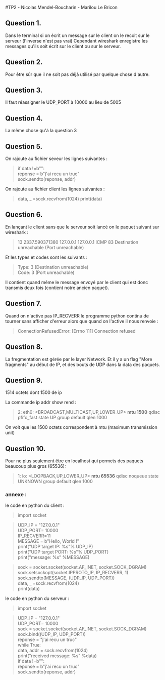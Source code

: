 #TP2 - Nicolas Mendel-Boucharin - Marilou Le Bricon

## Question 1. 

Dans le terminal si on écrit un message sur le client on le recoit sur le serveur (l'inverse n'est pas vrai)
Cependant wireshark enregistre les messages qu'ils soit écrit sur le client ou sur le serveur. 

## Question 2. 

Pour être sûr que il ne soit pas déjà utilisé par quelque chose d'autre. 

## Question 3.

Il faut réassigner le UDP_PORT à 10000 au lieu de 5005

## Question 4.

La même chose qu'à la question 3 

## Question 5.

On rajoute au fichier seveur les lignes suivantes : 

> if data !=b"": \
>        reponse = b"j'ai recu un truc"  
>        sock.sendto(reponse, addr)  

On rajoute au fichier client les lignes suivantes :

> data, _ =sock.recvfrom(1024)
print(data)

## Question 6.

En lançant le client sans que le serveur soit lancé on le paquet suivant sur wireshark :

> 13	2337.590371380	127.0.0.1	127.0.0.1	ICMP	83	Destination unreachable (Port unreachable)

Et les types et codes sont les suivants :
> Type: 3 (Destination unreachable)  
> Code: 3 (Port unreachable)

Il contient quand même le message envoyé par le client qui est donc transmis deux fois (contient notre ancien paquet).

## Question 7.

Quand on n'active pas IP_RECVERR le programme python continu de tourner sans afficher d'erreur alors que quand on l'active il nous renvoie : 

> ConnectionRefusedError: [Errno 111] Connection refused

## Question 8. 

La fregmentation est gérée par le layer Network. Et il y a un flag "More fragments" au début de IP, et des bouts de UDP dans la data des paquets. 

## Question 9. 

1514 octets dont 1500 de ip

La commande ip addr show rend : 

> 2: eth0: <BROADCAST,MULTICAST,UP,LOWER_UP> **mtu 1500** qdisc pfifo_fast state UP group default qlen 1000

On voit que les 1500 octets correspondent à mtu (maximum transmission unit)

## Question 10.

Pour ne plus seulement être en localhost qui permets des paquets beaucoup plus gros (65536): 

> 1: lo: <LOOPBACK,UP,LOWER_UP> **mtu 65536** qdisc noqueue state UNKNOWN group default qlen 1000 


### annexe : 

le code en python du client :

> import socket   

> UDP_IP = "127.0.0.1"  
> UDP_PORT= 10000  
> IP_RECVERR=11  
> MESSAGE = b"Hello, World !"  
> print("UDP target IP: %s"% UDP_IP)  
> print("UDP target PORT: %s"% UDP_PORT)  
> print("message: %s" %MESSAGE)  

> sock = socket.socket(socket.AF_INET, socket.SOCK_DGRAM)  
> sock.setsockopt(socket.IPPROTO_IP, IP_RECVERR, 1)  
> sock.sendto(MESSAGE, (UDP_IP, UDP_PORT))  
> data, _ =sock.recvfrom(1024)  
> print(data)  



le code en python du serveur : 

> import socket   

> UDP_IP = "127.0.0.1"  
> UDP_PORT= 10000  
> sock = socket.socket(socket.AF_INET, socket.SOCK_DGRAM)  
> sock.bind((UDP_IP, UDP_PORT))  
> reponse = "j'ai recu un truc"  
> while True:  
>     data, addr = sock.recvfrom(1024)  
>     print("received message: %s" %data)  
>     if data !=b"":  
>         reponse = b"j'ai recu un truc"  
>         sock.sendto(reponse, addr)  


